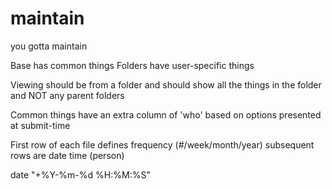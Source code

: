# maintain
you gotta maintain

Base has common things
Folders have user-specific things

Viewing should be from a folder and should show all the things in the folder and NOT any parent folders

Common things have an extra column of 'who' based on options presented at submit-time

First row of each file defines frequency (#/week/month/year)
subsequent rows are 
date	time	(person)


date "+%Y-%m-%d %H:%M:%S"
